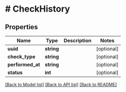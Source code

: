 # # CheckHistory

## Properties

Name | Type | Description | Notes
------------ | ------------- | ------------- | -------------
**uuid** | **string** |  | [optional]
**check_type** | **string** |  | [optional]
**performed_at** | **string** |  | [optional]
**status** | **int** |  | [optional]

[[Back to Model list]](../../README.md#models) [[Back to API list]](../../README.md#endpoints) [[Back to README]](../../README.md)
